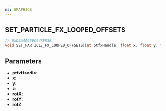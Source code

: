 ```yaml
---
ns: GRAPHICS
---
```

## SET_PARTICLE_FX_LOOPED_OFFSETS

```c
// 0xD3A4A95FC94FE83B
void SET_PARTICLE_FX_LOOPED_OFFSETS(int ptfxHandle, float x, float y, float z, float rotX, float rotY, float rotZ);
```

## Parameters
* **ptfxHandle**:
* **x**:
* **y**:
* **z**:
* **rotX**:
* **rotY**:
* **rotZ**:
